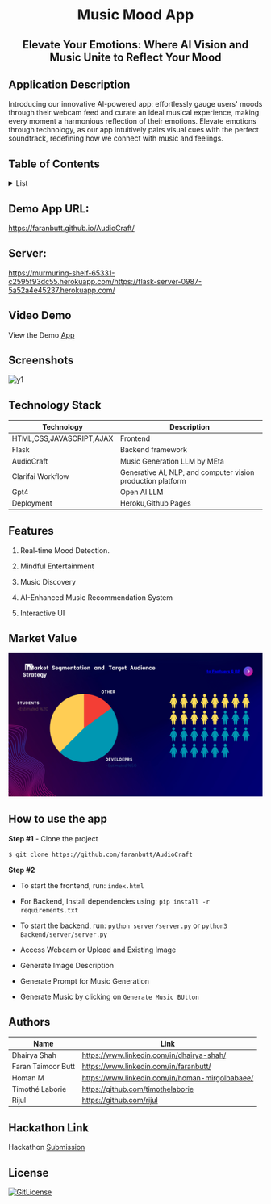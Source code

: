 <!-- PROJECT TITLE -->
  <h1 align="center">Music Mood App</h1>
 <h2 2 align="center">
    Elevate Your Emotions: Where AI Vision and Music Unite to Reflect Your Mood
    <br />
    </h2>

## Application Description

Introducing our innovative AI-powered app: effortlessly gauge users' moods through their webcam feed and curate an ideal musical experience, making every moment a harmonious reflection of their emotions. Elevate emotions through technology, as our app intuitively pairs visual cues with the perfect soundtrack, redefining how we connect with music and feelings.

## Table of Contents

<details>
<summary>List</summary>

- [Application Description](#application-description)
- [Table of Contents](#table-of-contents)
- [Application Deployed](#demo-app-url)
- [Project Demo](#demo)
- [Screenshots](#screenshots)
- [Technology Stack](#technology-stack)
- [Features](#features)
- [Market Value](#market-value)
- [How to use the app](#how-to-use-the-app)
- [Collaborators](#collaborators)
- [Hackathon Link](#hackathon-link)
- [References](#references)
- [License](#license)

</details>

## Demo App URL:
https://faranbutt.github.io/AudioCraft/

## Server:
https://murmuring-shelf-65331-c2595f93dc55.herokuapp.com/https://flask-server-0987-5a52a4e45237.herokuapp.com/


## Video Demo

View the Demo [App](https://www.youtube.com/watch?v=ojh5l7Mtepo&feature=youtu.be)

## Screenshots
![y1](https://github.com/faranbutt/AudioCraft/blob/main/App.png)

## Technology Stack

| Technology       | Description                                   |
| ---------------- | --------------------------------------------- |
| HTML,CSS,JAVASCRIPT,AJAX      | Frontend                             |
| Flask           | Backend framework                             |
| AudioCraft         | Music Generation LLM by MEta                          |
| Clarifai Workflow           | Generative AI, NLP, and computer vision production platform |
| Gpt4    | Open AI LLM                             |
| Deployment       | Heroku,Github Pages                                 |

## Features

1. Real-time Mood Detection.

2. Mindful Entertainment

3. Music Discovery

4. AI-Enhanced Music Recommendation System

5. Interactive UI

## Market Value

![y2](https://github.com/faranbutt/Web-Parser/blob/main/2.jpg)


## How to use the app

**Step #1** - Clone the project

```bash
$ git clone https://github.com/faranbutt/AudioCraft
```

**Step #2**

- To start the frontend, run: `index.html`

- For Backend, Install dependencies using: `pip install -r requirements.txt`

- To start the backend, run: `python server/server.py` or `python3 Backend/server/server.py`

- Access Webcam or Upload and Existing Image

- Generate Image Description
 
- Generate Prompt for Music Generation

- Generate Music by clicking on `Generate Music BUtton`

## Authors

| Name            | Link                                   |
| --------------- | -------------------------------------- |
| Dhairya Shah | https://www.linkedin.com/in/dhairya-shah/ |
| Faran Taimoor Butt | https://www.linkedin.com/in/faranbutt/ |
| Homan M | https://www.linkedin.com/in/homan-mirgolbabaee/ |
| Timothé Laborie  | https://github.com/timothelaborie|
| Rijul | https://github.com/rijul|

## Hackathon Link

Hackathon [Submission](https://lablab.ai/event/audiocraft-24-hours-hackathon/audiophiles)

## License

[![GitLicense](https://img.shields.io/badge/License-MIT-lime.svg)](https://github.com/sandramsc/CultiVate/blob/master/LICENSE.md)

